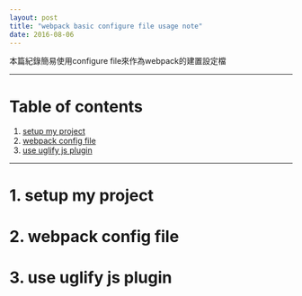 ```yaml
---
layout: post
title: "webpack basic configure file usage note"
date: 2016-08-06
---
```


本篇紀錄簡易使用configure file來作為webpack的建置設定檔  

--------------------------------------------------------------------------------

# Table of contents

1. [setup my project](#setup-my-project)
2. [webpack config file](#webpack-config-file)
3. [use uglify js plugin](#use-uglify-js-plugin)

--------------------------------------------------------------------------------  

# 1\. setup my project

# 2\. webpack config file  

# 3\. use uglify js plugin

